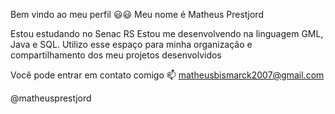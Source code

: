 Bem vindo ao meu perfil 😃😃
Meu nome é Matheus Prestjord

Estou estudando no Senac RS
Estou me desenvolvendo na linguagem GML, Java e SQL.
Utilizo esse espaço para minha organização e compartilhamento dos meu projetos desenvolvidos

Você pode entrar em contato comigo 📫
matheusbismarck2007@gmail.com

@matheusprestjord

